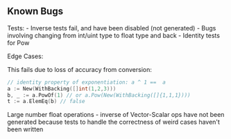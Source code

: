 ## Known Bugs ##
Tests: 
	- Inverse tests fail, and have been disabled (not generated)
	- Bugs involving changing from int/uint type to float type and back
		- Identity tests for Pow

Edge Cases:
	
This fails due to loss of accuracy from conversion:

```go
// identity property of exponentiation: a ^ 1 ==  a
a := New(WithBacking([]int(1,2,3)))
b, _ := a.PowOf(1) // or a.Pow(New(WithBacking([]{1,1,1})))
t := a.ElemEq(b) // false
```

Large number float operations - inverse of Vector-Scalar ops have not been generated because tests to handle the correctness of weird cases haven't been written